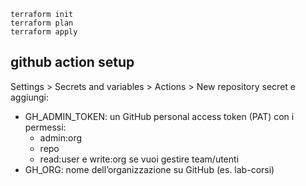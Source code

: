 ```
terraform init
terraform plan
terraform apply

```

## github action setup

Settings > Secrets and variables > Actions > New repository secret e aggiungi:

- GH_ADMIN_TOKEN: un GitHub personal access token (PAT) con i permessi:
  - admin:org
  - repo
  - read:user e write:org se vuoi gestire team/utenti
- GH_ORG: nome dell’organizzazione su GitHub (es. lab-corsi)

